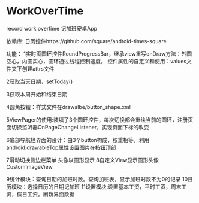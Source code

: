 # WorkOverTime
record work overtime 记加班安卓App

依赖库:
日历控件https://github.com/square/android-times-square

功能：
1实时画圆环控件RoundProgressBar，继承view重写onDraw方法：外圆空心，内圆实心，圆环通过线程控制速度。
控件属性的自定义和使用：values文件夹下创建attrs文件

2获取当天日期，setToday()

3获取本周开始和结束日期

4圆角按钮：样式文件在drawalbe/button_shape.xml

5ViewPager的使用:装填了3个圆环控件，每次切换都会重绘当前的圆环，注册页面切换监听器OnPageChangeListener，实现页面下标的改变

6底部导航栏界面的设计：由3个button构成，权重相等，利用android:drawableTop属性设置图片在按钮顶部

7滑动切换侧边栏菜单
头像以圆形显示
8自定义View显示圆形头像CustomImageView

9统计模块：查询日期的加班时数。查询加班表，显示加班时数不为0的记录
10日历模块：选择日历的日期记加班
11设置模块:设置基本工资，平时工资，周末工资，假日工资。刷新界面数据

